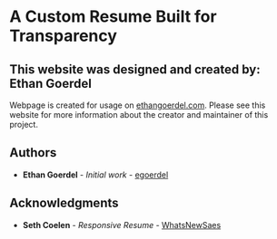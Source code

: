 # A Custom Resume Built for Transparency

## This website was designed and created by: Ethan Goerdel

Webpage is created for usage on [ethangoerdel.com](https://www.ethangoerdel.com). Please see this website for more information about the creator and maintainer of this project.

## Authors

* **Ethan Goerdel** - *Initial work* - [egoerdel](https://github.com/egoerdel)

## Acknowledgments

* **Seth Coelen** - *Responsive Resume* - [WhatsNewSaes](https://github.com/WhatsNewSaes/Resume)
